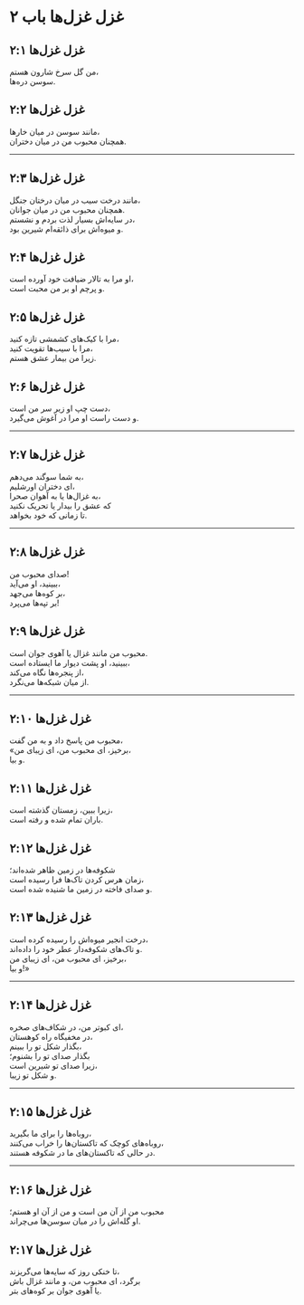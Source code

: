 # غزل غزل‌ها باب ۲

## غزل غزل‌ها ۲:۱

من گل سرخ شارون هستم،  
سوسن دره‌ها.

## غزل غزل‌ها ۲:۲

مانند سوسن در میان خارها،  
همچنان محبوب من در میان دختران.

---

## غزل غزل‌ها ۲:۳

مانند درخت سیب در میان درختان جنگل،  
همچنان محبوب من در میان جوانان.  
در سایه‌اش بسیار لذت بردم و نشستم،  
و میوه‌اش برای ذائقه‌ام شیرین بود.

## غزل غزل‌ها ۲:۴

او مرا به تالار ضیافت خود آورده است،  
و پرچم او بر من محبت است.

## غزل غزل‌ها ۲:۵

مرا با کیک‌های کشمشی تازه کنید،  
مرا با سیب‌ها تقویت کنید،  
زیرا من بیمار عشق هستم.

## غزل غزل‌ها ۲:۶

دست چپ او زیر سر من است،  
و دست راست او مرا در آغوش می‌گیرد.

---

## غزل غزل‌ها ۲:۷

به شما سوگند می‌دهم،  
ای دختران اورشلیم،  
به غزال‌ها یا به آهوان صحرا،  
که عشق را بیدار یا تحریک نکنید  
تا زمانی که خود بخواهد.

---

## غزل غزل‌ها ۲:۸

صدای محبوب من!  
ببینید، او می‌آید،  
بر کوه‌ها می‌جهد،  
بر تپه‌ها می‌پرد!

## غزل غزل‌ها ۲:۹

محبوب من مانند غزال یا آهوی جوان است.  
ببینید، او پشت دیوار ما ایستاده است،  
از پنجره‌ها نگاه می‌کند،  
از میان شبکه‌ها می‌نگرد.

---

## غزل غزل‌ها ۲:۱۰

محبوب من پاسخ داد و به من گفت،  
«برخیز، ای محبوب من، ای زیبای من،  
و بیا.

## غزل غزل‌ها ۲:۱۱

زیرا ببین، زمستان گذشته است،  
باران تمام شده و رفته است.

## غزل غزل‌ها ۲:۱۲

شکوفه‌ها در زمین ظاهر شده‌اند؛  
زمان هرس کردن تاک‌ها فرا رسیده است،  
و صدای فاخته در زمین ما شنیده شده است.

## غزل غزل‌ها ۲:۱۳

درخت انجیر میوه‌اش را رسیده کرده است،  
و تاک‌های شکوفه‌دار عطر خود را داده‌اند.  
برخیز، ای محبوب من، ای زیبای من،  
و بیا!»

---

## غزل غزل‌ها ۲:۱۴

ای کبوتر من، در شکاف‌های صخره،  
در مخفیگاه راه کوهستان،  
بگذار شکل تو را ببینم،  
بگذار صدای تو را بشنوم؛  
زیرا صدای تو شیرین است،  
و شکل تو زیبا.

---

## غزل غزل‌ها ۲:۱۵

روباه‌ها را برای ما بگیرید،  
روباه‌های کوچک که تاکستان‌ها را خراب می‌کنند،  
در حالی که تاکستان‌های ما در شکوفه هستند.

---

## غزل غزل‌ها ۲:۱۶

محبوب من از آن من است و من از آن او هستم؛  
او گله‌اش را در میان سوسن‌ها می‌چراند.

## غزل غزل‌ها ۲:۱۷

تا خنکی روز که سایه‌ها می‌گریزند،  
برگرد، ای محبوب من، و مانند غزال باش  
یا آهوی جوان بر کوه‌های بتر.
